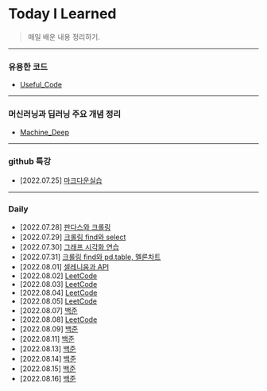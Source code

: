 # Today I Learned
> 매일 배운 내용 정리하기.
-------------

### 유용한 코드
- [Useful_Code](https://github.com/Yedam101/TIL/blob/master/useful_code.md)
-----------

### 머신러닝과 딥러닝 주요 개념 정리
- [Machine_Deep](https://github.com/Yedam101/TIL/blob/master/Machine_Deep.md)
-----------

### github 특강
- [2022.07.25] [마크다운실습](https://github.com/Yedam101/TIL/blob/master/Jul-Aug/TIL_Day_01.md)

---------

### Daily
- [2022.07.28] [판다스와 크롤링](https://github.com/Yedam101/TIL/blob/master/Jul-Aug/0728.md)
- [2022.07.29] [크롤링 find와 select](https://github.com/Yedam101/TIL/blob/master/Jul-Aug/0729.md) 
- [2022.07.30] [그래프 시각화 연습](https://github.com/Yedam101/Daily/blob/master/Jul-Aug/0730.md)
- [2022.07.31] [크롤링 find와 pd.table, 멜론차트](https://github.com/Yedam101/Daily/blob/master/Jul-Aug/0731.md)
- [2022.08.01] [셀레니움과 API](https://github.com/Yedam101/Daily/blob/master/Jul-Aug/0801.md)
- [2022.08.02] [LeetCode](https://github.com/Yedam101/Daily/blob/master/Jul-Aug/0802.md)
- [2022.08.03] [LeetCode](https://github.com/Yedam101/Daily/blob/master/Jul-Aug/0803.md)
- [2022.08.04] [LeetCode](https://github.com/Yedam101/Daily/blob/master/Jul-Aug/0804.md)
- [2022.08.05] [LeetCode](https://github.com/Yedam101/Daily/blob/master/Jul-Aug/0805.md)
- [2022.08.07] [백준](https://github.com/Yedam101/Daily/blob/master/Jul-Aug/0807.md)
- [2022.08.08] [LeetCode](https://github.com/Yedam101/Daily/blob/master/Jul-Aug/0808.md)
- [2022.08.09] [백준](https://github.com/Yedam101/Daily/blob/master/Jul-Aug/0809.md)
- [2022.08.11] [백준](https://github.com/Yedam101/Daily/blob/master/Jul-Aug/0811.md)
- [2022.08.13] [백준](https://github.com/Yedam101/Daily/blob/master/Jul-Aug/0813.md)
- [2022.08.14] [백준](https://github.com/Yedam101/Daily/blob/master/Jul-Aug/0814.md)
- [2022.08.15] [백준](https://github.com/Yedam101/Daily/blob/master/Jul-Aug/0815.md)
- [2022.08.16] [백준](https://github.com/Yedam101/Daily/blob/master/Jul-Aug/0816.md)
